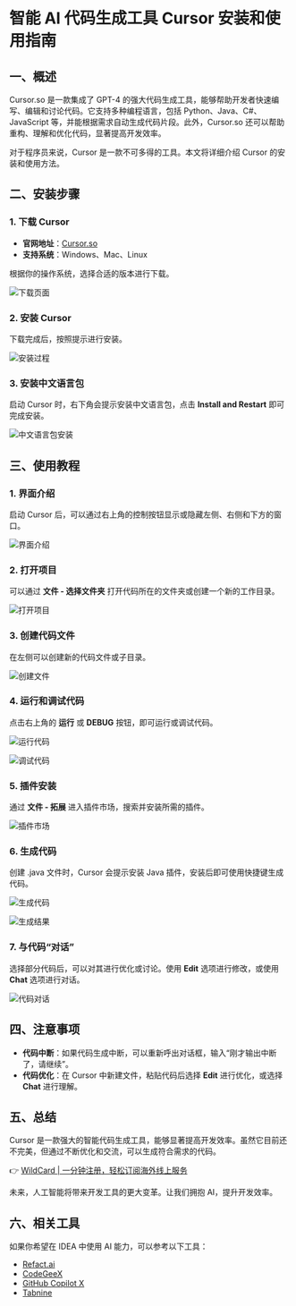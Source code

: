 # 智能 AI 代码生成工具 Cursor 安装和使用指南

## 一、概述

Cursor.so 是一款集成了 GPT-4 的强大代码生成工具，能够帮助开发者快速编写、编辑和讨论代码。它支持多种编程语言，包括 Python、Java、C#、JavaScript 等，并能根据需求自动生成代码片段。此外，Cursor.so 还可以帮助重构、理解和优化代码，显著提高开发效率。

对于程序员来说，Cursor 是一款不可多得的工具。本文将详细介绍 Cursor 的安装和使用方法。

## 二、安装步骤

### 1. 下载 Cursor

- **官网地址**：[Cursor.so](https://www.cursor.so/)
- **支持系统**：Windows、Mac、Linux

根据你的操作系统，选择合适的版本进行下载。

![下载页面](https://bbtdd.com/img/8746072742020.webp)

### 2. 安装 Cursor

下载完成后，按照提示进行安装。

![安装过程](https://bbtdd.com/img/0221205733264713.webp)

### 3. 安装中文语言包

启动 Cursor 时，右下角会提示安装中文语言包，点击 **Install and Restart** 即可完成安装。

![中文语言包安装](https://bbtdd.com/img/7857758403349.webp)

## 三、使用教程

### 1. 界面介绍

启动 Cursor 后，可以通过右上角的控制按钮显示或隐藏左侧、右侧和下方的窗口。

![界面介绍](https://bbtdd.com/img/2835157593003.webp)

### 2. 打开项目

可以通过 **文件 - 选择文件夹** 打开代码所在的文件夹或创建一个新的工作目录。

![打开项目](https://bbtdd.com/img/7259583882953.webp)

### 3. 创建代码文件

在左侧可以创建新的代码文件或子目录。

![创建文件](https://bbtdd.com/img/276691082.webp)

### 4. 运行和调试代码

点击右上角的 **运行** 或 **DEBUG** 按钮，即可运行或调试代码。

![运行代码](https://bbtdd.com/img/759962222601.webp)

![调试代码](https://bbtdd.com/img/6592901624939.webp)

### 5. 插件安装

通过 **文件 - 拓展** 进入插件市场，搜索并安装所需的插件。

![插件市场](https://bbtdd.com/img/074862498968160.webp)

### 6. 生成代码

创建 .java 文件时，Cursor 会提示安装 Java 插件，安装后即可使用快捷键生成代码。

![生成代码](https://bbtdd.com/img/5445353057477.webp)

![生成结果](https://bbtdd.com/img/607205170732623.webp)

### 7. 与代码“对话”

选择部分代码后，可以对其进行优化或讨论。使用 **Edit** 选项进行修改，或使用 **Chat** 选项进行对话。

![代码对话](https://bbtdd.com/img/40263645462.webp)

## 四、注意事项

- **代码中断**：如果代码生成中断，可以重新呼出对话框，输入“刚才输出中断了，请继续”。
- **代码优化**：在 Cursor 中新建文件，粘贴代码后选择 **Edit** 进行优化，或选择 **Chat** 进行理解。

## 五、总结

Cursor 是一款强大的智能代码生成工具，能够显著提高开发效率。虽然它目前还不完美，但通过不断优化和交流，可以生成符合需求的代码。

👉 [WildCard | 一分钟注册，轻松订阅海外线上服务](https://bbtdd.com/WildCard)

未来，人工智能将带来开发工具的更大变革。让我们拥抱 AI，提升开发效率。

## 六、相关工具

如果你希望在 IDEA 中使用 AI 能力，可以参考以下工具：

- [Refact.ai](https://refact.ai/?ref=allthingsai)
- [CodeGeeX](https://codegeex.cn/zh-CN)
- [GitHub Copilot X](https://github.com/features/preview/copilot-x)
- [Tabnine](https://www.tabnine.com/)